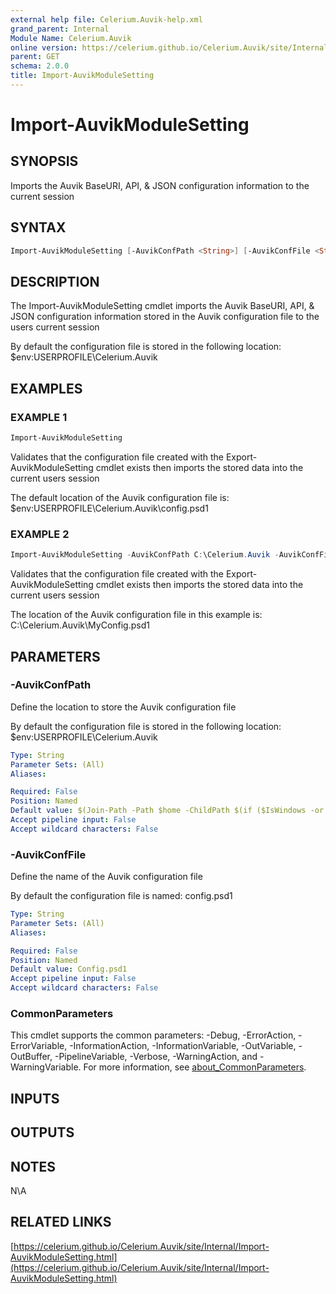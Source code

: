 ```yaml
---
external help file: Celerium.Auvik-help.xml
grand_parent: Internal
Module Name: Celerium.Auvik
online version: https://celerium.github.io/Celerium.Auvik/site/Internal/Import-AuvikModuleSetting.html
parent: GET
schema: 2.0.0
title: Import-AuvikModuleSetting
---
```


# Import-AuvikModuleSetting

## SYNOPSIS
Imports the Auvik BaseURI, API, & JSON configuration information to the current session

## SYNTAX

```powershell
Import-AuvikModuleSetting [-AuvikConfPath <String>] [-AuvikConfFile <String>] [<CommonParameters>]
```

## DESCRIPTION
The Import-AuvikModuleSetting cmdlet imports the Auvik BaseURI, API, & JSON configuration
information stored in the Auvik configuration file to the users current session

By default the configuration file is stored in the following location:
    $env:USERPROFILE\Celerium.Auvik

## EXAMPLES

### EXAMPLE 1
```powershell
Import-AuvikModuleSetting
```

Validates that the configuration file created with the Export-AuvikModuleSetting cmdlet exists
then imports the stored data into the current users session

The default location of the Auvik configuration file is:
    $env:USERPROFILE\Celerium.Auvik\config.psd1

### EXAMPLE 2
```powershell
Import-AuvikModuleSetting -AuvikConfPath C:\Celerium.Auvik -AuvikConfFile MyConfig.psd1
```

Validates that the configuration file created with the Export-AuvikModuleSetting cmdlet exists
then imports the stored data into the current users session

The location of the Auvik configuration file in this example is:
    C:\Celerium.Auvik\MyConfig.psd1

## PARAMETERS

### -AuvikConfPath
Define the location to store the Auvik configuration file

By default the configuration file is stored in the following location:
    $env:USERPROFILE\Celerium.Auvik

```yaml
Type: String
Parameter Sets: (All)
Aliases:

Required: False
Position: Named
Default value: $(Join-Path -Path $home -ChildPath $(if ($IsWindows -or $PSEdition -eq 'Desktop') {"Celerium.Auvik"}else{".Celerium.Auvik"}) )
Accept pipeline input: False
Accept wildcard characters: False
```

### -AuvikConfFile
Define the name of the Auvik configuration file

By default the configuration file is named:
    config.psd1

```yaml
Type: String
Parameter Sets: (All)
Aliases:

Required: False
Position: Named
Default value: Config.psd1
Accept pipeline input: False
Accept wildcard characters: False
```

### CommonParameters
This cmdlet supports the common parameters: -Debug, -ErrorAction, -ErrorVariable, -InformationAction, -InformationVariable, -OutVariable, -OutBuffer, -PipelineVariable, -Verbose, -WarningAction, and -WarningVariable. For more information, see [about_CommonParameters](http://go.microsoft.com/fwlink/?LinkID=113216).

## INPUTS

## OUTPUTS

## NOTES
N\A

## RELATED LINKS

[https://celerium.github.io/Celerium.Auvik/site/Internal/Import-AuvikModuleSetting.html](https://celerium.github.io/Celerium.Auvik/site/Internal/Import-AuvikModuleSetting.html)

